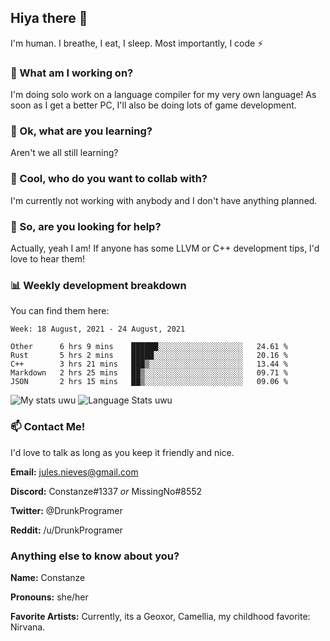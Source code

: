 ## Hiya there 👋

I'm human. I breathe, I eat, I sleep. Most importantly, I code ⚡️

### 🔭 What am I working on?

I'm doing solo work on a language compiler for my very own language! As soon as I get a better PC, I'll also be doing lots of game development.

### 🌱 Ok, what are you learning?

Aren't we all still learning?

### 👯 Cool, who do you want to collab with?

I'm currently not working with anybody and I don't have anything planned.

### 🤔 So, are you looking for help?

Actually, yeah I am! If anyone has some LLVM or C++ development tips, I'd love to hear them!

### 📊 Weekly development breakdown

You can find them here:

<!--START_SECTION:waka-->
```text
Week: 18 August, 2021 - 24 August, 2021

Other      6 hrs 9 mins    ██████░░░░░░░░░░░░░░░░░░░   24.61 % 
Rust       5 hrs 2 mins    █████░░░░░░░░░░░░░░░░░░░░   20.16 % 
C++        3 hrs 21 mins   ███▒░░░░░░░░░░░░░░░░░░░░░   13.44 % 
Markdown   2 hrs 25 mins   ██▒░░░░░░░░░░░░░░░░░░░░░░   09.71 % 
JSON       2 hrs 15 mins   ██▒░░░░░░░░░░░░░░░░░░░░░░   09.06 % 
```
<!--END_SECTION:waka-->
<!-- ![Constanze's wakatime stats](https://github-readme-stats.vercel.app/api/wakatime?username=constanze) -->

![My stats uwu](https://github-readme-stats.vercel.app/api?username=cstanze&show_icons=true&theme=onedark)
![Language Stats uwu](https://github-readme-stats.vercel.app/api/top-langs/?username=cstanze&layout=compact&theme=onedark)

### 📫 Contact Me!

I'd love to talk as long as you keep it friendly and nice.

**Email:** jules.nieves@gmail.com

**Discord:** Constanze#1337 *or* MissingNo#8552

**Twitter:** @DrunkProgramer

**Reddit:** /u/DrunkProgramer

### Anything else to know about you?

**Name:** Constanze

**Pronouns:** she/her

**Favorite Artists:** Currently, its a Geoxor, Camellia, my childhood favorite: Nirvana.
